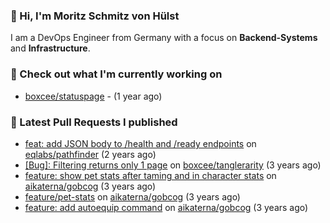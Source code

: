 ### 👋 Hi, I'm Moritz Schmitz von Hülst

I am a DevOps Engineer from Germany with a focus on **Backend-Systems** and **Infrastructure**.

### 👷 Check out what I'm currently working on


- [boxcee/statuspage](https://github.com/boxcee/statuspage) -  (1 year ago)

### 🔨 Latest Pull Requests I published


- [feat: add JSON body to /health and /ready endpoints](https://github.com/eqlabs/pathfinder/pull/1032) on [eqlabs/pathfinder](https://github.com/eqlabs/pathfinder) (2 years ago)
- [[Bug]: Filtering returns only 1 page](https://github.com/boxcee/tanglerarity/pull/2) on [boxcee/tanglerarity](https://github.com/boxcee/tanglerarity) (3 years ago)
- [feature: show pet stats after taming and in character stats](https://github.com/aikaterna/gobcog/pull/381) on [aikaterna/gobcog](https://github.com/aikaterna/gobcog) (3 years ago)
- [feature/pet-stats](https://github.com/aikaterna/gobcog/pull/380) on [aikaterna/gobcog](https://github.com/aikaterna/gobcog) (3 years ago)
- [feature: add autoequip command](https://github.com/aikaterna/gobcog/pull/379) on [aikaterna/gobcog](https://github.com/aikaterna/gobcog) (3 years ago)

